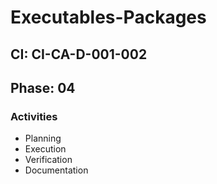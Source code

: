 # Executables-Packages

## CI: CI-CA-D-001-002
## Phase: 04

### Activities
- Planning
- Execution
- Verification
- Documentation
